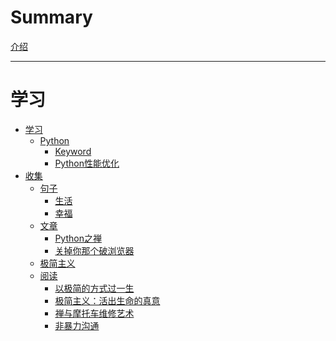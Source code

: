 # Summary

[介绍](./介绍.md)

---

# 学习

- [学习]()
  - [Python]()
    - [Keyword](./学习/Python/关键字.md)
    - [Python性能优化](./学习/Python/性能优化.md)
- [收集]()
  - [句子]()
    - [生活](./收集/句子/生活.md)
    - [幸福](./收集/句子/幸福.md)
  - [文章]()
    - [Python之禅](./收集/文章/Python之禅.md)
    - [关掉你那个破浏览器](./收集/文章/关掉你那个破浏览器.md)
  - [极简主义]()
  - [阅读]()
    - [以极简的方式过一生](./收集/阅读/以极简的方式过一生.md)
    - [极简主义：活出生命的真意](./收集/阅读/极简主义：活出生命的真意.md)
    - [禅与摩托车维修艺术](./收集/阅读/禅与摩托车维修艺术.md)
    - [非暴力沟通](./收集/阅读/非暴力沟通.md)
    

  
  

